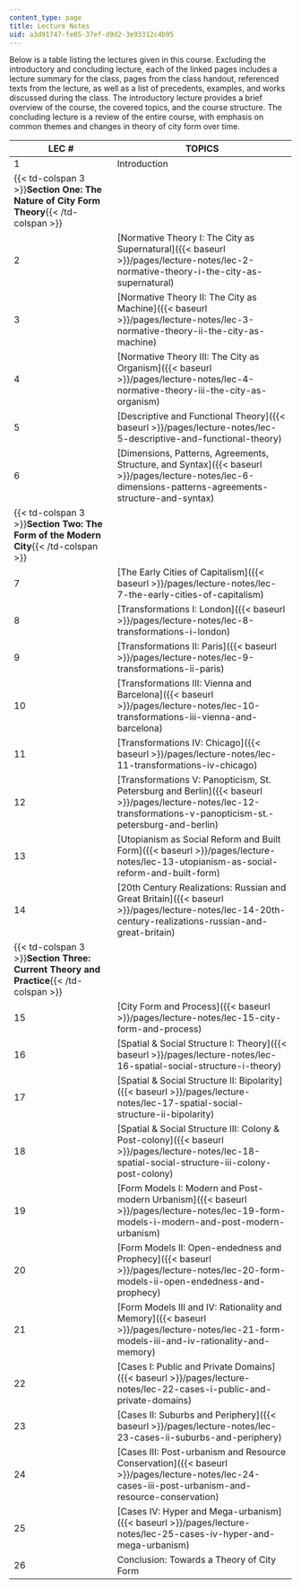 ```yaml
---
content_type: page
title: Lecture Notes
uid: a3d91747-fe05-37ef-d9d2-3e93312c4b95
---
```


Below is a table listing the lectures given in this course. Excluding the introductory and concluding lecture, each of the linked pages includes a lecture summary for the class, pages from the class handout, referenced texts from the lecture, as well as a list of precedents, examples, and works discussed during the class. The introductory lecture provides a brief overview of the course, the covered topics, and the course structure. The concluding lecture is a review of the entire course, with emphasis on common themes and changes in theory of city form over time.

| LEC # | TOPICS |
| --- | --- |
| 1 | Introduction |
| {{< td-colspan 3 >}}**Section One: The Nature of City Form Theory**{{< /td-colspan >}} |||
| 2 | [Normative Theory I: The City as Supernatural]({{< baseurl >}}/pages/lecture-notes/lec-2-normative-theory-i-the-city-as-supernatural) |
| 3 | [Normative Theory II: The City as Machine]({{< baseurl >}}/pages/lecture-notes/lec-3-normative-theory-ii-the-city-as-machine) |
| 4 | [Normative Theory III: The City as Organism]({{< baseurl >}}/pages/lecture-notes/lec-4-normative-theory-iii-the-city-as-organism) |
| 5 | [Descriptive and Functional Theory]({{< baseurl >}}/pages/lecture-notes/lec-5-descriptive-and-functional-theory) |
| 6 | [Dimensions, Patterns, Agreements, Structure, and Syntax]({{< baseurl >}}/pages/lecture-notes/lec-6-dimensions-patterns-agreements-structure-and-syntax) |
| {{< td-colspan 3 >}}**Section Two: The Form of the Modern City**{{< /td-colspan >}} |||
| 7 | [The Early Cities of Capitalism]({{< baseurl >}}/pages/lecture-notes/lec-7-the-early-cities-of-capitalism) |
| 8 | [Transformations I: London]({{< baseurl >}}/pages/lecture-notes/lec-8-transformations-i-london) |
| 9 | [Transformations II: Paris]({{< baseurl >}}/pages/lecture-notes/lec-9-transformations-ii-paris) |
| 10 | [Transformations III: Vienna and Barcelona]({{< baseurl >}}/pages/lecture-notes/lec-10-transformations-iii-vienna-and-barcelona) |
| 11 | [Transformations IV: Chicago]({{< baseurl >}}/pages/lecture-notes/lec-11-transformations-iv-chicago) |
| 12 | [Transformations V: Panopticism, St. Petersburg and Berlin]({{< baseurl >}}/pages/lecture-notes/lec-12-transformations-v-panopticism-st.-petersburg-and-berlin) |
| 13 | [Utopianism as Social Reform and Built Form]({{< baseurl >}}/pages/lecture-notes/lec-13-utopianism-as-social-reform-and-built-form) |
| 14 | [20th Century Realizations: Russian and Great Britain]({{< baseurl >}}/pages/lecture-notes/lec-14-20th-century-realizations-russian-and-great-britain) |
| {{< td-colspan 3 >}}**Section Three: Current Theory and Practice**{{< /td-colspan >}} |||
| 15 | [City Form and Process]({{< baseurl >}}/pages/lecture-notes/lec-15-city-form-and-process) |
| 16 | [Spatial & Social Structure I: Theory]({{< baseurl >}}/pages/lecture-notes/lec-16-spatial-social-structure-i-theory) |
| 17 | [Spatial & Social Structure II: Bipolarity]({{< baseurl >}}/pages/lecture-notes/lec-17-spatial-social-structure-ii-bipolarity) |
| 18 | [Spatial & Social Structure III: Colony & Post-colony]({{< baseurl >}}/pages/lecture-notes/lec-18-spatial-social-structure-iii-colony-post-colony) |
| 19 | [Form Models I: Modern and Post-modern Urbanism]({{< baseurl >}}/pages/lecture-notes/lec-19-form-models-i-modern-and-post-modern-urbanism) |
| 20 | [Form Models II: Open-endedness and Prophecy]({{< baseurl >}}/pages/lecture-notes/lec-20-form-models-ii-open-endedness-and-prophecy) |
| 21 | [Form Models III and IV: Rationality and Memory]({{< baseurl >}}/pages/lecture-notes/lec-21-form-models-iii-and-iv-rationality-and-memory) |
| 22 | [Cases I: Public and Private Domains]({{< baseurl >}}/pages/lecture-notes/lec-22-cases-i-public-and-private-domains) |
| 23 | [Cases II: Suburbs and Periphery]({{< baseurl >}}/pages/lecture-notes/lec-23-cases-ii-suburbs-and-periphery) |
| 24 | [Cases III: Post-urbanism and Resource Conservation]({{< baseurl >}}/pages/lecture-notes/lec-24-cases-iii-post-urbanism-and-resource-conservation) |
| 25 | [Cases IV: Hyper and Mega-urbanism]({{< baseurl >}}/pages/lecture-notes/lec-25-cases-iv-hyper-and-mega-urbanism) |
| 26 | Conclusion: Towards a Theory of City Form
